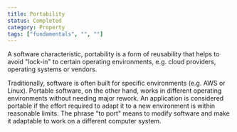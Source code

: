 ```yaml
---
title: Portability
status: Completed
category: Property
tags: ["fundamentals", "", ""]
---
```


A software characteristic, portability is a form of reusability that helps to avoid "lock-in" to certain operating environments, 
e.g. cloud providers, operating systems or vendors. 

Traditionally, software is often built for specific environments (e.g. AWS or Linux). 
Portable software, on the other hand, works in different operating environments without needing major rework. 
An application is considered portable if the effort required to adapt it to a new environment is within reasonable limits. 
The phrase "to port" means to modify software and make it adaptable to work on a different computer system.

